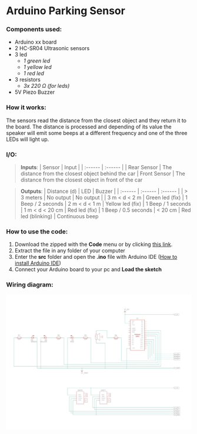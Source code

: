 # **Arduino Parking Sensor**

### **Components used:**
- Arduino xx board
- 2 HC-SR04 Ultrasonic sensors
- 3 led
    - *1 green led*
    - *1 yellow led*
    - *1 red led*
- 3 resistors
    - *3x 220 Ω (for leds)*
- 5V Piezo Buzzer

### **How it works:**
The sensors read the distance from the closest object and they return it to the board. The distance is processed and depending of its value the speaker will emit some beeps at a different frequency and one of the three LEDs will light up.

### **I/O:**
> **Inputs**:
> | Sensor | Input |
> | :------ | :------ |
> | Rear Sensor | The distance from the closest object behind the car
> | Front Sensor | The distance from the closest object in front of the car

> **Outputs**:
> | Distance (d) | LED | Buzzer |
> | :------ | :------ | :------ |
> | > 3 meters | No output | No output |
> | 3 m < d < 2 m | Green led (fix) | 1 Beep / 2 seconds
> | 2 m < d < 1 m | Yellow led (fix) | 1 Beep / 1 seconds
> | 1 m < d < 20 cm | Red led (fix) | 1 Beep / 0.5 seconds
> | < 20 cm | Red led (blinking) | Continuous beep

### **How to use the code:**
1. Download the zipped with the **Code** menu or by clicking [this link](https://github.com/andrea-artuso/arduino-parking-sensor/archive/refs/heads/main.zip).
2. Extract the file in any folder of your computer
3. Enter the **src** folder and open the **.ino** file with Arduino IDE ([How to install Arduino IDE](https://docs.arduino.cc/software/ide-v1/tutorials/Windows))
4. Connect your Arduino board to your pc and **Load the sketch**

### **Wiring diagram:**
![wiring diagram](./media/Arduino%20parking%20sensors.jpg)